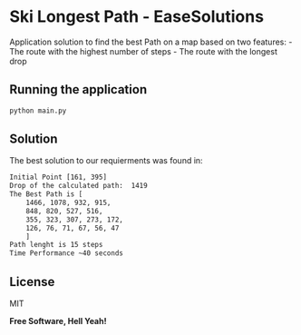 # Ski Longest Path - EaseSolutions

Application solution to find the best Path on a map based on two features:
    - The route with the highest number of steps 
    - The route with the longest drop

## Running the application

```sh
python main.py
```

## Solution

The best solution to our requierments was found in:

```sh
Initial Point [161, 395]
Drop of the calculated path:  1419
The Best Path is [
    1466, 1078, 932, 915, 
    848, 820, 527, 516, 
    355, 323, 307, 273, 172,
    126, 76, 71, 67, 56, 47
    ]
Path lenght is 15 steps 
Time Performance ~40 seconds
```


## License

MIT

**Free Software, Hell Yeah!**
